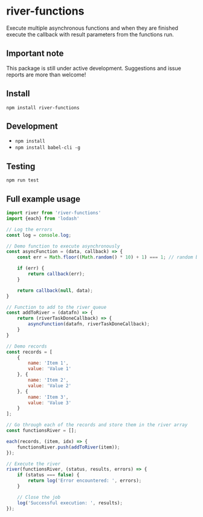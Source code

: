 # river-functions

Execute multiple asynchronous functions and when they are finished execute the callback with result parameters from the functions run.

## Important note

This package is still under active development. Suggestions and issue reports are more than welcome!

## Install

`npm install river-functions`

## Development

- `npm install`
- `npm install babel-cli -g`

## Testing

`npm run test`

## Full example usage

```javascript
import river from 'river-functions'
import {each} from 'lodash'

// Log the errors
const log = console.log;

// Demo function to execute asynchronously
const asyncFunction = (data, callback) => {
    const err = Math.floor((Math.random() * 10) + 1) === 1; // random between 1 and 10\. If 1, error is true

    if (err) {
        return callback(err);
    }

    return callback(null, data);
}

// Function to add to the river queue
const addToRiver = (datafn) => {
    return (riverTaskDoneCallback) => {
        asyncFunction(datafn, riverTaskDoneCallback);
    }
}

// Demo records
const records = [
    {
        name: 'Item 1',
        value: 'Value 1'
    }, {
        name: 'Item 2',
        value: 'Value 2'
    }, {
        name: 'Item 3',
        value: 'Value 3'
    }
];

// Go through each of the records and store them in the river array
const functionsRiver = [];

each(records, (item, idx) => {
    functionsRiver.push(addToRiver(item));
});

// Execute the river
river(functionsRiver, (status, results, errors) => {
    if (status === false) {
        return log('Error encountered: ', errors);
    }

    // Close the job
    log('Successful execution: ', results);
});
```
